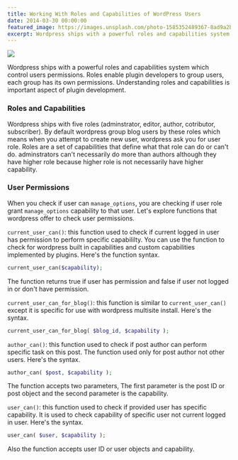 ```yaml
---
title: Working With Roles and Capabilities of WordPress Users
date: 2014-03-30 00:00:00
featured_image: https://images.unsplash.com/photo-1585352489367-8ad9a2b1adad?q=90&fm=jpg&w=1000&fit=max
excerpt: Wordpress ships with a powerful roles and capabilities system which control users permissions. Roles enable plugin developers to group users, each group has its own permissions. Understanding roles and capabilities is important aspect of plugin development.
---
```


![](https://images.unsplash.com/photo-1585352489367-8ad9a2b1adad?q=90&fm=jpg&w=1000&fit=max)

Wordpress ships with a powerful roles and capabilities system which control users permissions. Roles enable plugin developers to group users, each group has its own permissions. Understanding roles and capabilities is important aspect of plugin development.

### Roles and Capabilities

Wordpress ships with five roles (adminstrator, editor, author, cotributor, subscriber). By default wordpress group blog users by these roles which means when you attempt to create new user, wordpress ask you for user role. Roles are a set of capabilities that define what that role can do or can't do. adminstrators can't necessarily do more than authors although they have higher role because higher role is not necessarily have higher capability.

### User Permissions

When you check if user can `manage_options`, you are checking if user role grant `manage_options` capability to that user. Let's explore functions that wordpress offer to check user permissions.

`current_user_can()`: this function used to check if current logged in user has permission to perform specific capabililty. You can use the function to check for wordpress built in capabilities and custom capabilities implemented by plugins. Here's the function syntax.

```php
current_user_can($capability);
```

The function returns true if user has permission and false if user not logged in or don't have permission.

`current_user_can_for_blog()`: this function is similar to `current_user_can()` except it is specific for use with wordpress multisite install. Here's the syntax.

```php
current_user_can_for_blog( $blog_id, $capability );
```

`author_can()`: this function used to check if post author can perform specific task on this post. The function used only for post author not other users. Here's the syntax.

```php
author_can( $post, $capability );
```

The function accepts two parameters, The first parameter is the post ID or post object and the second parameter is the capability.

`user_can()`: this function used to check if provided user has specific capability. It is used to check capability of specific user not current logged in user. Here's the syntax.

```php
user_can( $user, $capability );
```

Also the function accepts user ID or user objects and capability.

